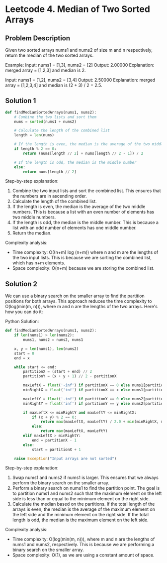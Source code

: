 # Leetcode 4. Median of Two Sorted Arrays

## Problem Description
Given two sorted arrays nums1 and nums2 of size m and n respectively, return the median of the two sorted arrays.

Example: Input: nums1 = [1,3], nums2 = [2] Output: 2.00000 Explanation: merged array = [1,2,3] and median is 2.

Input: nums1 = [1,2], nums2 = [3,4] Output: 2.50000 Explanation: merged array = [1,2,3,4] and median is (2 + 3) / 2 = 2.5.

## Solution 1
```python
def findMedianSortedArrays(nums1, nums2):
    # Combine the two lists and sort them
    nums = sorted(nums1 + nums2)

    # Calculate the length of the combined list
    length = len(nums)

    # If the length is even, the median is the average of the two middle numbers
    if length % 2 == 0:
        return (nums[length // 2] + nums[length // 2 - 1]) / 2

    # If the length is odd, the median is the middle number
    else:
        return nums[length // 2]
```

Step-by-step explanation:
1. Combine the two input lists and sort the combined list. This ensures that the numbers are in ascending order.
2. Calculate the length of the combined list.
3. If the length is even, the median is the average of the two middle numbers. This is because a list with an even number of elements has two middle numbers.
4. If the length is odd, the median is the middle number. This is because a list with an odd number of elements has one middle number.
5. Return the median.

Complexity analysis:
- Time complexity: O((n+m) log (n+m)) where n and m are the lengths of the two input lists. This is because we are sorting the combined list, which has n+m elements.
- Space complexity: O(n+m) because we are storing the combined list.

## Solution 2
We can use a binary search on the smaller array to find the partition positions for both arrays. This approach reduces the time complexity to O(log(min(m, n))), where m and n are the lengths of the two arrays. Here's how you can do it:

Python Solution:
```python
def findMedianSortedArrays(nums1, nums2):
    if len(nums1) > len(nums2):
        nums1, nums2 = nums2, nums1

    x, y = len(nums1), len(nums2)
    start = 0
    end = x

    while start <= end:
        partitionX = (start + end) // 2
        partitionY = (x + y + 1) // 2 - partitionX

        maxLeftX = float('-inf') if partitionX == 0 else nums1[partitionX - 1]
        minRightX = float('inf') if partitionX == x else nums1[partitionX]

        maxLeftY = float('-inf') if partitionY == 0 else nums2[partitionY - 1]
        minRightY = float('inf') if partitionY == y else nums2[partitionY]

        if maxLeftX <= minRightY and maxLeftY <= minRightX:
            if (x + y) % 2 == 0:
                return max(maxLeftX, maxLeftY) / 2.0 + min(minRightX, minRightY) / 2.0
            else:
                return max(maxLeftX, maxLeftY)
        elif maxLeftX > minRightY:
            end = partitionX - 1
        else:
            start = partitionX + 1

    raise Exception("Input arrays are not sorted")
```

Step-by-step explanation:
1. Swap nums1 and nums2 if nums1 is larger. This ensures that we always perform the binary search on the smaller array.
2. Perform a binary search on nums1 to find the partition point. The goal is to partition nums1 and nums2 such that the maximum element on the left side is less than or equal to the minimum element on the right side.
3. Calculate the median based on the partitions. If the total length of the arrays is even, the median is the average of the maximum element on the left side and the minimum element on the right side. If the total length is odd, the median is the maximum element on the left side.

Complexity analysis:
- Time complexity: O(log(min(m, n))), where m and n are the lengths of nums1 and nums2, respectively. This is because we are performing a binary search on the smaller array.
- Space complexity: O(1), as we are using a constant amount of space.